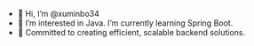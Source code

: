 - 👋 Hi, I’m @xuminbo34
- 👀 I’m interested in Java. I’m currently learning Spring Boot.
- 🌱 Committed to creating efficient, scalable backend solutions.
